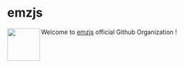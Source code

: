 # emzjs 

<img src="https://avatars.githubusercontent.com/u/86639283?s=200&v=4" align="left" height="75px" width="75px">

Welcome to [emzjs](https://npmjs.com/emz) official Github Organization !
